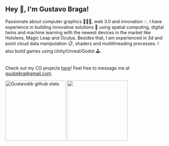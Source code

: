 ## Hey 👋, I'm Gustavo Braga!

Passionate about computer graphics 👨🏽‍💻, web 3.0 and innovation 💡. I have experience in building innovative solutions 📐 using spatial computing, digital twins and machine learning with the newest devices in the market like Hololens, Magic Leap and Oculus. Besides that, I am experienced in 3d and point cloud data manipulation 📋, shaders and multithreading processes. I also build games using Unity/Unreal/Godot 🕹.
<br/>
<br/>

Check out my CG projects [here](https://gubebra.itch.io/)!
Feel free to message me at guubebra@gmail.com.

<a href="https://github.com/Gustavobb/github-readme-stats"><img align="center" src="https://github-readme-stats.vercel.app/api?username=Gustavobb&show_icons=true&include_all_commits=true&count_private=true&theme=react&hide_border=true&bg_color=1F222E&title_color=F85D7F&icon_color=F8D866" height="192px" alt="Gustavobb github stats" /></a>
<a href="https://github.com/Gustavobb/github-readme-stats"><img align="center" src="https://github-readme-stats.vercel.app/api/top-langs/?username=Gustavobb&langs_count=8&layout=compact&theme=react&hide_border=true&bg_color=1F222E&title_color=F85D7F&icon_color=F8D866&hide=Jupyter%20Notebook" height="192px" /></a>
